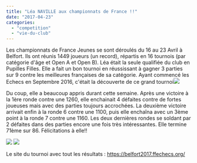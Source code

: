 ```yaml
---
title: "Léa NAVILLE aux championnats de France !!"
date: "2017-04-23"
categories: 
  - "competition"
  - "vie-du-club"
---
```


Les championnats de France Jeunes se sont déroulés du 16 au 23 Avril à Belfort. Ils ont réunis 1449 joueurs (un record), répartis en 16 tournois (par catégorie d'âge et Open A et Open B). Léa était la seule qualifiée du club en Pupilles Filles. Elle a fait un bon tournoi en réussissant à gagner 3 parties sur 9 contre les meilleures françaises de sa catégorie. Ayant commencé les Echecs en Septembre 2016, c'était la découverte de ce grand tournoi![](/wordpress-uploads/2017/04/WP_20170417_15_07_21_Pro-300x169.jpg)

Du coup, elle a beaucoup appris durant cette semaine. Après une victoire à la 1ère ronde contre une 1260, elle enchainait 4 défaites contre de fortes joueuses mais avec des parties toujours accrochées. La deuxième victoire arrivait enfin à la ronde 6 contre une 1100, puis elle enchaîna avec un 3ème point à la ronde 7 contre une 1160. Les deux dernières rondes se soldant par 2 défaites dans des parties encore une fois très intéressantes. Elle termine 71ème sur 86. Félicitations à elle!!

[![](/wordpress-uploads/2017/04/WP_20170417_09_33_15_Pro-300x169.jpg)](/wordpress-uploads/2017/04/WP_20170417_09_33_15_Pro.jpg) [![](/wordpress-uploads/2017/04/WP_20170416_15_30_33_Pro-300x169.jpg)](/wordpress-uploads/2017/04/WP_20170416_15_30_33_Pro.jpg)

Le site du tournoi avec tout les résultats : https://belfort2017.ffechecs.org/
